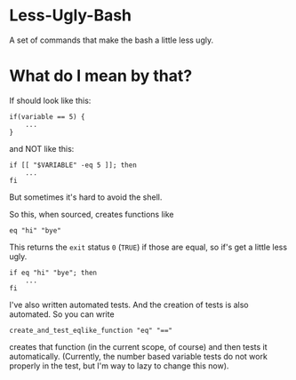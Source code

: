# Less-Ugly-Bash
A set of commands that make the bash a little less ugly.

# What do I mean by that?

If should look like this:

```command
if(variable == 5) {
	...
}
```

and NOT like this:

```command
if [[ "$VARIABLE" -eq 5 ]]; then
	...
fi
```

But sometimes it's hard to avoid the shell.

So this, when sourced, creates functions like 

```command
eq "hi" "bye"
```

This returns the `exit` status `0` (`TRUE`) if those are equal, so if's get a little less ugly.


```command
if eq "hi" "bye"; then
	...
fi
```

I've also written automated tests. And the creation of tests is also automated. So you can write

```command
create_and_test_eqlike_function "eq" "=="
```

creates that function (in the current scope, of course) and then tests it automatically. (Currently, the number based variable tests do not work properly in the test, but I'm way to lazy to change this now).
